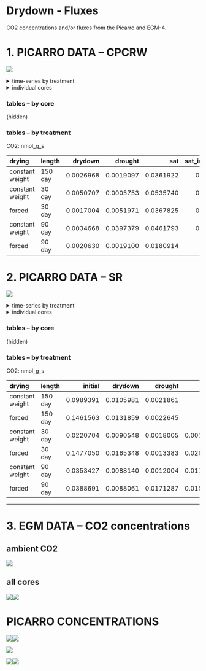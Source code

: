 Drydown - Fluxes
================

CO2 concentrations and/or fluxes from the Picarro and EGM-4.

# 1\. PICARRO DATA – CPCRW

![](images-markdown-picarro/unnamed-chunk-1-1.png)<!-- -->

<details>

<summary>time-series by treatment</summary>

![](images-markdown-picarro/cpcrw_co2_flux_trt-1.png)<!-- -->

![](images-markdown-picarro/cpcrw__co2_flux_trt2-1.png)<!-- -->

</details>

<details>

<summary>individual cores</summary>

![](images-markdown-picarro/cpcrw_co2_flux_cores-1.png)<!-- -->

![](images-markdown-picarro/cpcrw_co2_flux_cores2-1.png)<!-- -->

</details>

### tables – by core

(hidden)

### tables – by treatment

CO2: nmol\_g\_s

| drying          | length  |   drydown |   drought |       sat | sat\_incubation |
| :-------------- | :------ | --------: | --------: | --------: | --------------: |
| constant weight | 150 day | 0.0026968 | 0.0019097 | 0.0361922 |       0.0590331 |
| constant weight | 30 day  | 0.0050707 | 0.0005753 | 0.0535740 |       0.0072120 |
| forced          | 30 day  | 0.0017004 | 0.0051971 | 0.0367825 |       0.0468636 |
| constant weight | 90 day  | 0.0034668 | 0.0397379 | 0.0461793 |       0.0283589 |
| forced          | 90 day  | 0.0020630 | 0.0019100 | 0.0180914 |              NA |

# 2\. PICARRO DATA – SR

![](images-markdown-picarro/unnamed-chunk-4-1.png)<!-- -->

<details>

<summary>time-series by treatment</summary>

![](images-markdown-picarro/sr_co2_flux_trt-1.png)<!-- -->

![](images-markdown-picarro/sr_co2_flux_trt2-1.png)<!-- -->

</details>

<details>

<summary>individual cores</summary>

![](images-markdown-picarro/sr_co2_flux_cores-1.png)<!-- -->

![](images-markdown-picarro/sr_co2_flux_cores2-1.png)<!-- -->

</details>

### tables – by core

(hidden)

### tables – by treatment

CO2: nmol\_g\_s

| drying          | length  |   initial |   drydown |   drought |       sat | sat\_incubation |
| :-------------- | :------ | --------: | --------: | --------: | --------: | --------------: |
| constant weight | 150 day | 0.0989391 | 0.0105981 | 0.0021861 |        NA |              NA |
| forced          | 150 day | 0.1461563 | 0.0131859 | 0.0022645 |        NA |              NA |
| constant weight | 30 day  | 0.0220704 | 0.0090548 | 0.0018005 | 0.0013462 |              NA |
| forced          | 30 day  | 0.1477050 | 0.0165348 | 0.0013383 | 0.0296432 |       0.0127297 |
| constant weight | 90 day  | 0.0353427 | 0.0088140 | 0.0012004 | 0.0175935 |              NA |
| forced          | 90 day  | 0.0388691 | 0.0088061 | 0.0171287 | 0.0154657 |              NA |

-----

# 3\. EGM DATA – CO2 concentrations

## ambient CO2

![](images-markdown-picarro/egm_ambient-1.png)<!-- -->

## all cores

![](images-markdown-picarro/egm_cores_mass-1.png)<!-- -->![](images-markdown-picarro/egm_cores_mass-2.png)<!-- -->

# PICARRO CONCENTRATIONS

![](images-markdown-picarro/picarro_ppm_cpcrw-1.png)<!-- -->![](images-markdown-picarro/picarro_ppm_cpcrw-2.png)<!-- -->

![](images-markdown-picarro/unnamed-chunk-7-1.png)<!-- -->

![](images-markdown-picarro/picarro_ppm_sr-1.png)<!-- -->![](images-markdown-picarro/picarro_ppm_sr-2.png)<!-- -->
